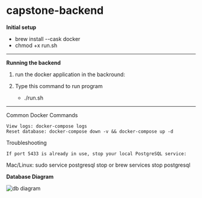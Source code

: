 # capstone-backend

**Initial setup**

- brew install --cask docker
- chmod +x run.sh

---

**Running the backend**

1. run the docker application in the backround:

2. Type this command to run program
   - ./run.sh

---

Common Docker Commands

    View logs: docker-compose logs
    Reset database: docker-compose down -v && docker-compose up -d

Troubleshooting

    If port 5433 is already in use, stop your local PostgreSQL service:

Mac/Linux: sudo service postgresql stop or brew services stop postgresql

**Database Diagram**

![db diagram](db_diagram.svg)
